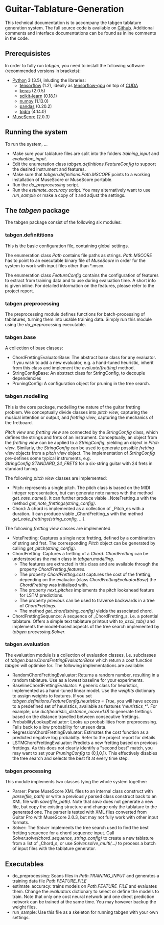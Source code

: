 # Guitar-Tablature-Generation

This technical documentation is to accompany the tabgen tablature generation system. The full source code is available on [Github](https://github.com/mandalswarnim/Guitar-Tablature-Generation). Additional comments and interface documentations can be found as inline comments in the code.

## Prerequisistes
In order to fully run _tabgen_, you need to install the following software (recommended versions in brackets):

* [Python](https://www.python.org/) 3 (3.5), inluding the libraries:
    * [tensorflow](https://www.tensorflow.org/) (1.2), ideally as [tensorflow-gpu](https://pypi.python.org/pypi/tensorflow-gpu/) on top of [CUDA](https://developer.nvidia.com/cuda-downloads)
    * [keras](https://keras.io/) (2.0.5)
    * [scikit-learn](http://scikit-learn.org/stable/) (0.18.1)
    * [numpy](http://www.numpy.org/) (1.13.0)
    * [pandas](http://pandas.pydata.org/) (0.20.2)
    * [tqdm](https://pypi.python.org/pypi/tqdm) (4.14.0)
* [MuseScore](https://musescore.org) (2.0.3)

## Running the system
To run the system, ...

* Make sure your tablature files are split into the folders _training\_input_ and _evaluation\_input_.
* Edit the enumeration class _tabgen.definitions.FeatureConfig_ to support the desired instrument and features.
* Make sure that _tabgen.definitions.Path.MSCORE_ points to a working installation of MuseScore or MuseScore portable.
* Run the _do\_preprocessing_ script.
* Run the _estimate\_accuracy_ script. You may alternatively want to use _run\_sample_ or make a copy of it and adjust the settings.

## The _tabgen_ package
The tabgen package consist of the following six modules:

### tabgen.definititions
This is the basic configuration file, containing global settings.

The enumeration class _Path_ contains file paths as strings. _Path.MSCORE_ has to point to an executable binary file of _MuseScore_ in order for the system to work with input files other than \*.mscx.

The enumeration class _FeatureConfig_ contains the configuration of features to extract from training data and to use during evaluation time. A short info is given inline. For detailed information on the features, please refer to the project report.

### tabgen.preprocessing
The preprocessing module defines functions for batch-processing of tablatures, turning them into usable training data. Simply run this module using the _do\_preprocessing_ executable.

### tabgen.base
A collection of base classes:

* ChordFrettingEvaluatorBase: The abstract base class for any evaluator. If you wish to add a new evaluator, e.g. a hand-tuned heuristic, inherit from this class and implement the _evaluate(fretting)_ method.
* StringConfigBase: An abstract class for StringConfig, to decouple dependencies
* PruningConfig: A configuration object for pruning in the tree search.

### tabgen.modelling
This is the core package, modelling the nature of the guitar fretting problem. We conceptually divide classes into _pitch view_, capturing the musical intention or output, and _fretting view_, capturing the mechanics of the fretboard.

_Pitch view_ and _fretting view_ are connected by the _StringConfig_ class, which defines the strings and frets of an instrument. Conceptually, an object from the _fretting view_ can be applied to a _StringConfig_, yielding an object in _Pitch view_. Similarly, the _StringConfig_ can be used to generate possible _fretting view_ objects from a _pitch view_ object.
The implementation of _StringConfig_ pre-defines some typical instruments, e.g. _StringConfig.STANDARD\_24\_FRETS_ for a six-string guitar with 24 frets in standard tuning.

The following _pitch view_ classes are implemented:

* Pitch: represents a single pitch. The pitch class is based on the MIDI integer representation, but can generate note names with the method _get\_note\_name()_. It can further produce viable _NoteFretting_s with the method _get\_note\_frettings(string\_config)_.
* Chord: A chord is implemented as a collection of _Pitch_es with a duration. It can produce viable _ChordFretting_s with the method _get\_note\_frettings(string\_config, ...)_.

The following _fretting view_ classes are implemented:

* NoteFretting: Captures a single note fretting, defined by a combination of string and fret. The corresponding _Pitch_ object can be generated by calling _get\_pitch(string\_config)_.
* ChordFretting: Captures a fretting of a _Chord_. _ChordFretting_ can be understood as the main class in _tabgen.modelling_.
    * The features are extracted in this class and are available through the property _ChordFretting.features_.
    * The property _ChordFretting.cost_ captures the cost of the fretting, depending on the evaluator (class _ChordFrettingEvaluatorBase_) the _ChordFretting_ was initialised with.
    * The property _next\_pitches_ implements the pitch lookahead feature for LSTM predictions.
    * The property _previous_ can be used to traverse backwards in a tree of _ChordFrettings_.
    * The method _get\_chord(string\_config)_ yields the associated chord.
* ChordFrettingSequence: A sequence of _ChordFretting_s, i.e. a potential tablature. Offers a simple text tablature printout with _to\_ascii\_tab()_ and implements the model-based aspects of the tree search implemented by _tabgen.processing.Solver_.


### tabgen.evaluation

The evaluation module is a collection of evaluation classes, i.e. subclasses of _tabgen.base.ChordFrettingEvaluatorBase_ which return a cost function _tabgen_ will optimise for. The following implementations are available:

* RandomChordFrettingEvaluator: Returns a random number, resulting in a random tablature. Use as a lowest baseline for your experiments.
* BaselineChordFrettingEvaluator: A generic class for heuristics, implemented as a hand-tuned linear model. Use the _weights_ dictionary to assign weights to features. If you set _tabgen.definitions.FeatureConfig.heuristics = True_, you will have access to a predefined set of heuristics, available as features _'heuristics\_*'_. For example, use _dict(heuristic\_distance\_move=1.0)_ to generate frettings based on the distance travelled between consecutive frettings.
* ProbabilityLookupEvaluator: Looks up probabilities from preprocessing. Falls back to a low probability for unseen data.
* RegressionChordFrettingEvaluator: Estimates the cost function as a predicted negative log probabilty. Refer to the project report for details.
* LSTMChordFrettingEvaluator: Predicts a new fretting based on previous frettings. As this does not clearly identify a "second best" match, you may want to set your _PruningConfig_ to (0,1,0,1). This effectively disables the tree search and selects the best fit at every time step.

### tabgen.processing
This module implements two classes tying the whole system together:

* Parser: Parse MuseScore XML files to an internal class construct with _parse(file\_path)_ or write a previously parsed class construct back to an XML file with _save(file\_path)_. Note that _save_ does not generate a new file, but copy the existing structure and change only the tablature to the generated one. The parser is tested with XML files converted from Guitar Pro with MuseScore 2.0.3, but may not fully work with other input formats.
* Solver: The _Solver_ implements the tree search used to find the best fretting sequence for a chord sequence input. Call _Solver.solve(chord\_sequence, string\_config)_ to create a new tablature from a list of _Chord_s, or use _Solver.solve\_multi(...)_ to process a batch of input files with the tablature generator.


## Executables

* do\_preprocessing: Scans files in _Path.TRAINING\_INPUT_ and generates a training data file _Path.FEATURE\_FILE_
* estimate\_accuracy: trains models on _Path.FEATURE\_FILE_ and evaluates them. Change the _evaluators_ dictionary to select or define the models to train. Note that only one cost neural network and one direct prediction network can be trained at the same time. You may however backup the weight files.
* run\_sample: Use this file as a skeleton for running tabgen with your own settings.
